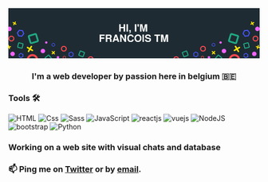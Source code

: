 <div style="text-align: center;">
  <img src="https://github.com/francoistm/francoistm/blob/main/banner.svg">
  <h3>
    I'm a web developer by passion here in belgium 🇧🇪
  </h3>
</div>
<div style="text-align: center;">
</div>
<div>
   <h3>Tools 🛠</h3>
   <img alt="HTML" src="https://img.shields.io/badge/HTML-E34F26?logo=html5&logoColor=white&style=for-the-badge" />
   <img alt="Css" src="https://img.shields.io/badge/CSS-1572B6?logo=css3&logoColor=white&style=for-the-badge" />
   <img alt="Sass" src="https://img.shields.io/badge/Sass-CC6699?logo=sass&logoColor=white&style=for-the-badge" />
   <img alt="JavaScript" src="https://img.shields.io/badge/JavaScript-F7DF1E?logo=javascript&logoColor=white&style=for-the-badge"/>
   <img alt="reactjs" src="https://img.shields.io/badge/react%20-%2320232a.svg?&style=for-the-badge&logo=react&logoColor=%2361DAFB"/>
   <img alt="vuejs"src="https://img.shields.io/badge/vuejs%20-%2335495e.svg?&style=for-the-badge&logo=vue.js&logoColor=%234FC08D"/>
   <img alt="NodeJS" src="https://img.shields.io/badge/node.js%20-%2343853D.svg?&style=for-the-badge&logo=node.js&logoColor=white"/>
   <img alt="bootstrap" src="https://img.shields.io/badge/bootstrap%20-%23563D7C.svg?&style=for-the-badge&logo=bootstrap&logoColor=white"/>
  <img alt="Python" src="https://img.shields.io/badge/python%20-%23563D7C.svg?&style=for-the-badge&logo=python&logoColor=yellow"/>
</div>
<div>
  <h3>
    Working on a web site with visual chats and database
  </h3>
  <h3>
    📫 Ping me on <a href="https://twitter.com/francoistm_">Twitter</a> or by <a href="mailto:contact@francoistm.com">email</a>.
  </h3>
</div>
